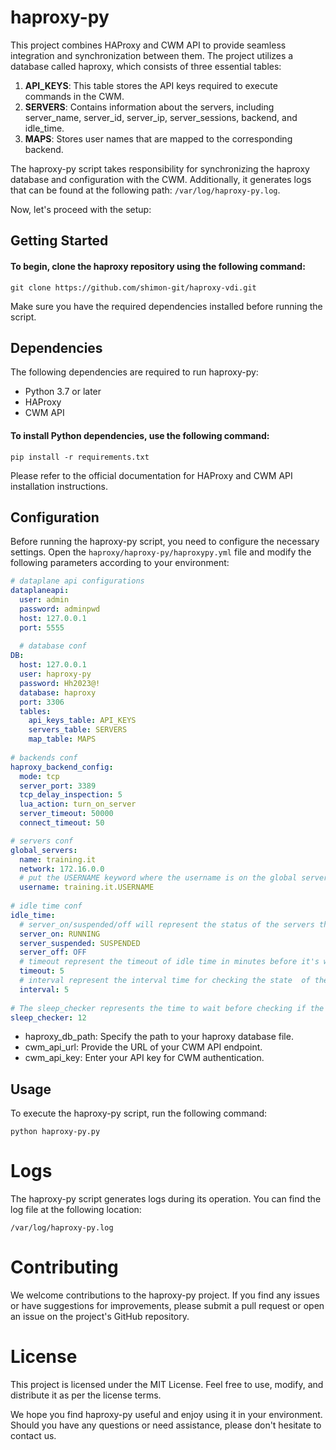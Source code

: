 # haproxy-py

This project combines HAProxy and CWM API to provide seamless integration and synchronization between them. The project utilizes a database called haproxy, which consists of three essential tables:

1. **API_KEYS**: This table stores the API keys required to execute commands in the CWM.
2. **SERVERS**: Contains information about the servers, including server_name, server_id, server_ip, server_sessions, backend, and idle_time.
3. **MAPS**: Stores user names that are mapped to the corresponding backend.

The haproxy-py script takes responsibility for synchronizing the haproxy database and configuration with the CWM. Additionally, it generates logs that can be found at the following path: `/var/log/haproxy-py.log`.

Now, let's proceed with the setup:

## Getting Started

#### To begin, clone the haproxy repository using the following command:

```shell
git clone https://github.com/shimon-git/haproxy-vdi.git
```

Make sure you have the required dependencies installed before running the script.
## Dependencies
The following dependencies are required to run haproxy-py:

  -  Python 3.7 or later
  -  HAProxy
  -  CWM API

#### To install Python dependencies, use the following command:

```shell
pip install -r requirements.txt
```

Please refer to the official documentation for HAProxy and CWM API installation instructions.

## Configuration
Before running the haproxy-py script, you need to configure the necessary settings.
Open the `haproxy/haproxy-py/haproxypy.yml` file and modify the following parameters according to your environment:


```yaml
# dataplane api configurations
dataplaneapi:
  user: admin
  password: adminpwd
  host: 127.0.0.1
  port: 5555
  
  # database conf
DB:
  host: 127.0.0.1
  user: haproxy-py
  password: Hh2023@!
  database: haproxy
  port: 3306
  tables:
    api_keys_table: API_KEYS
    servers_table: SERVERS
    map_table: MAPS
    
# backends conf
haproxy_backend_config:
  mode: tcp
  server_port: 3389
  tcp_delay_inspection: 5
  lua_action: turn_on_server
  server_timeout: 50000
  connect_timeout: 50

# servers conf
global_servers:
  name: training.it
  network: 172.16.0.0
  # put the USERNAME keyword where the username is on the global server names --> training.it.shimon is: training.it.USERNAME
  username: training.it.USERNAME
  
# idle time conf
idle_time:
  # server_on/suspended/off will represent the status of the servers that are in state of on/suspended/off in the haproxy DB
  server_on: RUNNING
  server_suspended: SUSPENDED
  server_off: OFF
  # timeout represent the timeout of idle time in minutes before it's will be suspended
  timeout: 5
  # interval represent the interval time for checking the state  of the servers
  interval: 5
  
# The sleep_checker represents the time to wait before checking if the CWM commands were completed successfully.
sleep_checker: 12
```

  -  haproxy_db_path: Specify the path to your haproxy database file.
  -  cwm_api_url: Provide the URL of your CWM API endpoint.
  -  cwm_api_key: Enter your API key for CWM authentication.

## Usage

To execute the haproxy-py script, run the following command:

```shell
python haproxy-py.py
```

# Logs

The haproxy-py script generates logs during its operation. You can find the log file at the following location:

`
/var/log/haproxy-py.log
`

# Contributing

We welcome contributions to the haproxy-py project. If you find any issues or have suggestions for improvements, please submit a pull request or open an issue on the project's GitHub repository.

# License

This project is licensed under the MIT License. Feel free to use, modify, and distribute it as per the license terms.


We hope you find haproxy-py useful and enjoy using it in your environment. Should you have any questions or need assistance, please don't hesitate to contact us.



